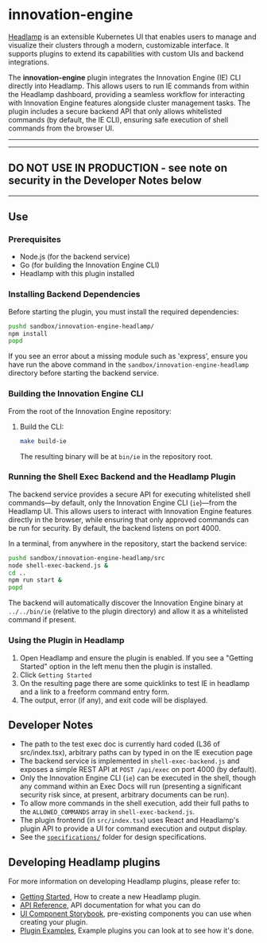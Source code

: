 # innovation-engine

[Headlamp](https://headlamp.dev/) is an extensible Kubernetes UI that enables users to manage and visualize their clusters through a modern, customizable interface. It supports plugins to extend its capabilities with custom UIs and backend integrations.

The **innovation-engine** plugin integrates the Innovation Engine (IE) CLI directly into Headlamp. This allows users to run IE commands from within the Headlamp dashboard, providing a seamless workflow for interacting with Innovation Engine features alongside cluster management tasks. The plugin includes a secure backend API that only allows whitelisted commands (by default, the IE CLI), ensuring safe execution of shell commands from the browser UI.

----------------------------------------------------------------------------
----------------------------------------------------------------------------
DO NOT USE IN PRODUCTION - see note on security in the Developer Notes below
----------------------------------------------------------------------------
----------------------------------------------------------------------------

## Use

### Prerequisites

- Node.js (for the backend service)
- Go (for building the Innovation Engine CLI)
- Headlamp with this plugin installed

### Installing Backend Dependencies

Before starting the plugin, you must install the required dependencies:

```bash
pushd sandbox/innovation-engine-headlamp/
npm install
popd
```

If you see an error about a missing module such as 'express', ensure you have run the above command in the `sandbox/innovation-engine-headlamp` directory before starting the backend service.

### Building the Innovation Engine CLI

From the root of the Innovation Engine repository:

1. Build the CLI:
   ```bash
   make build-ie
   ```
   The resulting binary will be at `bin/ie` in the repository root.

### Running the Shell Exec Backend and the Headlamp Plugin

The backend service provides a secure API for executing whitelisted shell commands—by default, only the Innovation Engine CLI (`ie`)—from the Headlamp UI. This allows users to interact with Innovation Engine features directly in the browser, while ensuring that only approved commands can be run for security. By default, the backend listens on port 4000.

In a terminal, from anywhere in the repository, start the backend service:

```bash
pushd sandbox/innovation-engine-headlamp/src
node shell-exec-backend.js &
cd ..
npm run start &
popd
```

The backend will automatically discover the Innovation Engine binary at `../../bin/ie` (relative to the plugin directory) and allow it as a whitelisted command if present.

### Using the Plugin in Headlamp

1. Open Headlamp and ensure the plugin is enabled. If you see a "Getting Started" option in the left menu then the plugin is installed.
2. Click `Getting Started`
3. On the resulting page there are some quicklinks to test IE in headlamp and a link to a freeform command entry form.
4. The output, error (if any), and exit code will be displayed.

## Developer Notes

- The path to the test exec doc is currently hard coded (L36 of src/index.tsx), arbitrary paths can by typed in on the IE execution page
- The backend service is implemented in `shell-exec-backend.js` and exposes a simple REST API at `POST /api/exec` on port 4000 (by default).
- Only the Innovation Engine CLI (`ie`) can be executed in the shell, though any command within an Exec Docs will run (presenting a significant security risk since, at present, arbitrary documents can be run). 
- To allow more commands in the shell execution, add their full paths to the `ALLOWED_COMMANDS` array in `shell-exec-backend.js`.
- The plugin frontend (in `src/index.tsx`) uses React and Headlamp's plugin API to provide a UI for command execution and output display.
- See the [`specifications/`](./specifications/) folder for design specifications.

## Developing Headlamp plugins

For more information on developing Headlamp plugins, please refer to:

- [Getting Started](https://headlamp.dev/docs/latest/development/plugins/), How to create a new Headlamp plugin.
- [API Reference](https://headlamp.dev/docs/latest/development/api/), API documentation for what you can do
- [UI Component Storybook](https://headlamp.dev/docs/latest/development/frontend/#storybook), pre-existing components you can use when creating your plugin.
- [Plugin Examples](https://github.com/kubernetes-sigs/headlamp/tree/main/plugins/examples), Example plugins you can look at to see how it's done.
